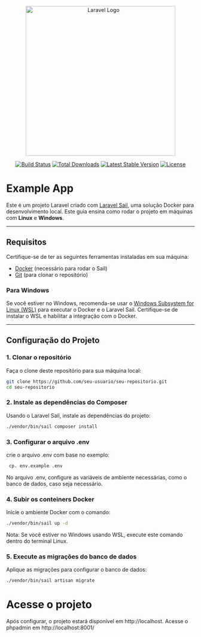 <p align="center"><a href="https://laravel.com" target="_blank"><img src="https://raw.githubusercontent.com/laravel/art/master/logo-lockup/5%20SVG/2%20CMYK/1%20Full%20Color/laravel-logolockup-cmyk-red.svg" width="400" alt="Laravel Logo"></a></p>

<p align="center">
<a href="https://github.com/laravel/framework/actions"><img src="https://github.com/laravel/framework/workflows/tests/badge.svg" alt="Build Status"></a>
<a href="https://packagist.org/packages/laravel/framework"><img src="https://img.shields.io/packagist/dt/laravel/framework" alt="Total Downloads"></a>
<a href="https://packagist.org/packages/laravel/framework"><img src="https://img.shields.io/packagist/v/laravel/framework" alt="Latest Stable Version"></a>
<a href="https://packagist.org/packages/laravel/framework"><img src="https://img.shields.io/packagist/l/laravel/framework" alt="License"></a>
</p>

# Example App

Este é um projeto Laravel criado com [Laravel Sail](https://laravel.com/docs/10.x/sail), uma solução Docker para desenvolvimento local. Este guia ensina como rodar o projeto em máquinas com **Linux** e **Windows**.

---

## Requisitos

Certifique-se de ter as seguintes ferramentas instaladas em sua máquina:

- [Docker](https://www.docker.com/) (necessário para rodar o Sail)
- [Git](https://git-scm.com/) (para clonar o repositório)

### Para Windows

Se você estiver no Windows, recomenda-se usar o [Windows Subsystem for Linux (WSL)](https://learn.microsoft.com/en-us/windows/wsl/) para executar o Docker e o Laravel Sail. Certifique-se de instalar o WSL e habilitar a integração com o Docker.

---

## Configuração do Projeto

### 1. Clonar o repositório

Faça o clone deste repositório para sua máquina local:

```bash
git clone https://github.com/seu-usuario/seu-repositorio.git
cd seu-repositorio
```

### 2. Instale as dependências do Composer

Usando o Laravel Sail, instale as dependências do projeto:

```bash
./vendor/bin/sail composer install
```

### 3. Configurar o arquivo .env

crie o arquivo .env com base no exemplo:

```bash
 cp. env.example .env
```

No arquivo .env, configure as variáveis de ambiente necessárias, como o banco de dados, caso seja necessário.

### 4. Subir os conteiners Docker

Inicie o ambiente Docker com o comando:

```bash
./vendor/bin/sail up -d
```

Nota: Se você estiver no Windows usando WSL, execute este comando dentro do terminal Linux.

### 5. Execute as migrações do banco de dados

Aplique as migrações para configurar o banco de dados:

```bash
./vendor/bin/sail artisan migrate
```

# Acesse o projeto

Após configurar, o projeto estará disponível em http://localhost.
Acesse o phpadmin em http://localhost:8001/
